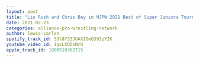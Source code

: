 ```yaml
---
layout: post
title: "Lio Rush and Chris Bey in NJPW 2021 Best of Super Juniors Tournament?"
date: 2021-02-23
categories: alliance-pro-wrestling-network
author: lewis-carlan
spotify_track_id: 53l8Y33JUAXIGmQ393zYIK
youtube_video_id: IgxLXDDsNrU
apple_track_id: 1000510362715
---
```

